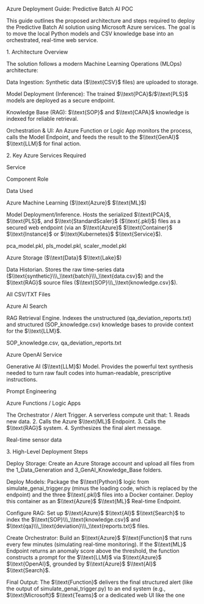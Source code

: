 Azure Deployment Guide: Predictive Batch AI POC



This guide outlines the proposed architecture and steps required to deploy the Predictive Batch AI solution using Microsoft Azure services. The goal is to move the local Python models and CSV knowledge base into an orchestrated, real-time web service.



1\. Architecture Overview



The solution follows a modern Machine Learning Operations (MLOps) architecture:



Data Ingestion: Synthetic data ($\\text{CSV}$ files) are uploaded to storage.



Model Deployment (Inference): The trained $\\text{PCA}$/$\\text{PLS}$ models are deployed as a secure endpoint.



Knowledge Base (RAG): $\\text{SOP}$ and $\\text{CAPA}$ knowledge is indexed for reliable retrieval.



Orchestration \& UI: An Azure Function or Logic App monitors the process, calls the Model Endpoint, and feeds the result to the $\\text{GenAI}$ $\\text{LLM}$ for final action.



2\. Key Azure Services Required



Service



Component Role



Data Used



Azure Machine Learning ($\\text{Azure}$ $\\text{ML}$)



Model Deployment/Inference. Hosts the serialized $\\text{PCA}$, $\\text{PLS}$, and $\\text{StandardScaler}$ ($\\text{.pkl}$) files as a secured web endpoint (via an $\\text{Azure}$ $\\text{Container}$ $\\text{Instance}$ or $\\text{Kubernetes}$ $\\text{Service}$).



pca\_model.pkl, pls\_model.pkl, scaler\_model.pkl



Azure Storage ($\\text{Data}$ $\\text{Lake}$)



Data Historian. Stores the raw time-series data ($\\text{synthetic}\\\_\\text{batch}\\\_\\text{data.csv}$) and the $\\text{RAG}$ source files ($\\text{SOP}\\\_\\text{knowledge.csv}$).



All CSV/TXT Files



Azure AI Search



RAG Retrieval Engine. Indexes the unstructured (qa\_deviation\_reports.txt) and structured (SOP\_knowledge.csv) knowledge bases to provide context for the $\\text{LLM}$.



SOP\_knowledge.csv, qa\_deviation\_reports.txt



Azure OpenAI Service



Generative AI ($\\text{LLM}$) Model. Provides the powerful text synthesis needed to turn raw fault codes into human-readable, prescriptive instructions.



Prompt Engineering



Azure Functions / Logic Apps



The Orchestrator / Alert Trigger. A serverless compute unit that: 1. Reads new data. 2. Calls the Azure $\\text{ML}$ Endpoint. 3. Calls the $\\text{RAG}$ system. 4. Synthesizes the final alert message.



Real-time sensor data



3\. High-Level Deployment Steps



Deploy Storage: Create an Azure Storage account and upload all files from the 1\_Data\_Generation and 3\_GenAI\_Knowledge\_Base folders.



Deploy Models: Package the $\\text{Python}$ logic from simulate\_genai\_trigger.py (minus the loading code, which is replaced by the endpoint) and the three $\\text{.pkl}$ files into a Docker container. Deploy this container as an $\\text{Azure}$ $\\text{ML}$ Real-time Endpoint.



Configure RAG: Set up $\\text{Azure}$ $\\text{AI}$ $\\text{Search}$ to index the $\\text{SOP}\\\_\\text{knowledge.csv}$ and $\\text{qa}\\\_\\text{deviation}\\\_\\text{reports.txt}$ files.



Create Orchestrator: Build an $\\text{Azure}$ $\\text{Function}$ that runs every few minutes (simulating real-time monitoring). If the $\\text{ML}$ Endpoint returns an anomaly score above the threshold, the function constructs a prompt for the $\\text{LLM}$ via $\\text{Azure}$ $\\text{OpenAI}$, grounded by $\\text{Azure}$ $\\text{AI}$ $\\text{Search}$.



Final Output: The $\\text{Function}$ delivers the final structured alert (like the output of simulate\_genai\_trigger.py) to an end system (e.g., $\\text{Microsoft}$ $\\text{Teams}$ or a dedicated web UI like the one 

